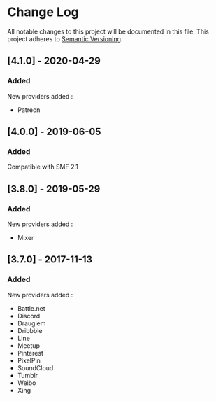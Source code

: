 # Change Log

All notable changes to this project will be documented in this file. This project adheres to [Semantic Versioning](http://semver.org/).

## [4.1.0] - 2020-04-29
### Added
New providers added :
- Patreon

## [4.0.0] - 2019-06-05
### Added
Compatible with SMF 2.1 

## [3.8.0] - 2019-05-29
### Added
New providers added :
- Mixer

## [3.7.0] - 2017-11-13
### Added
New providers added :
- Battle.net
- Discord
- Draugiem
- Dribbble
- Line
- Meetup
- Pinterest
- PixelPin
- SoundCloud
- Tumblr
- Weibo
- Xing